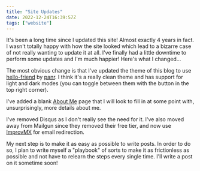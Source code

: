 ```yaml
---
title: "Site Updates"
date: 2022-12-24T16:39:57Z
tags: ["website"]
---
```


It's been a long time since I updated this site! Almost exactly 4 years in fact. I wasn't totally happy with how the site looked which lead to a bizarre case of not really wanting to update it at all. I've finally had a little downtime to perform some updates and I'm much happier! Here's what I changed... <!--more-->

The most obvious change is that I've updated the theme of this blog to use [hello-friend](https://github.com/panr/hugo-theme-hello-friend) by [panr](https://twitter.com/panr). I think it's a really clean theme and has support for light and dark modes (you can toggle between them with the button in the top right corner).

I've added a blank [About Me](/about/) page that I will look to fill in at some point with, unsurprisingly, more details about me.

I've removed Disqus as I don't really see the need for it. I've also moved away from Mailgun since they removed their free tier, and now use [ImprovMX](https://improvmx.com) for email redirection.

My next step is to make it as easy as possible to write posts. In order to do so, I plan to write myself a "playbook" of sorts to make it as frictionless as possible and not have to relearn the steps every single time. I'll write a post on it sometime soon!
